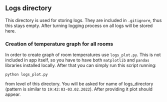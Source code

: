 ## Logs directory

This directory is used for storing logs. They are included in `.gitignore`, thus this stays empty. After turning logging
process on all logs will be stored here.

### Creation of temperature graph for all rooms

In order to create graph of room temperatures use `logs_plot.py`. This is not included in app itself, so you have to 
have both `matplotlib` and `pandas` libraries installed locally. After that you can simply run this script running:

```
python logs_plot.py
```

from level of this directory. You will be asked for name of logs_directory (pattern is similar to `19:42:03-03.02.2022`).
After providing it plot should appear.
